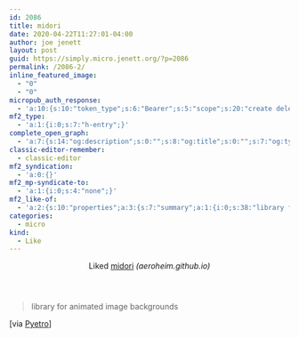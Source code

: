 ```yaml
---
id: 2086
title: midori
date: 2020-04-22T11:27:01-04:00
author: joe jenett
layout: post
guid: https://simply.micro.jenett.org/?p=2086
permalink: /2086-2/
inline_featured_image:
  - "0"
  - "0"
micropub_auth_response:
  - 'a:10:{s:10:"token_type";s:6:"Bearer";s:5:"scope";s:20:"create delete update";s:2:"me";s:32:"https://simply.micro.jenett.org/";s:9:"issued_by";s:59:"https://simply.micro.jenett.org/wp-json/indieauth/1.0/token";s:9:"client_id";s:20:"https://omnibear.com";s:11:"client_name";s:8:"Omnibear";s:11:"client_icon";s:29:"https://omnibear.com/logo.svg";s:9:"issued_at";i:1587568868;s:4:"user";i:1;s:13:"last_accessed";i:1587568883;}'
mf2_type:
  - 'a:1:{i:0;s:7:"h-entry";}'
complete_open_graph:
  - 'a:7:{s:14:"og:description";s:0:"";s:8:"og:title";s:0:"";s:7:"og:type";s:0:"";s:12:"twitter:card";s:7:"summary";s:15:"twitter:creator";s:0:"";s:19:"twitter:description";s:0:"";s:8:"og:image";s:0:"";}'
classic-editor-remember:
  - classic-editor
mf2_syndication:
  - 'a:0:{}'
mf2_mp-syndicate-to:
  - 'a:1:{i:0;s:4:"none";}'
mf2_like-of:
  - 'a:2:{s:10:"properties";a:3:{s:7:"summary";a:1:{i:0;s:38:"library for animated image backgrounds";}s:4:"name";a:1:{i:0;s:6:"midori";}s:3:"url";a:1:{i:0;s:34:"https://aeroheim.github.io/midori/";}}s:4:"type";s:4:"cite";}'
categories:
  - micro
kind:
  - Like
---
```

<div class="entry-reaction"><section class="response u-like-of h-cite"><header><span class="kind-display-text">Liked</span> <a href="https://aeroheim.github.io/midori/" class="p-name u-url">midori</a> <em>(<span class="p-publication">aeroheim.github.io</span>)</em></header>
<blockquote class="e-summary">library for animated image backgrounds</blockquote></section></div>
<div class="entry-content e-content" itemprop="description articleBody">
<p>[via <a title="Pinboard: public bookmarks for Pyetro" href="https://pinboard.in/u:Pyetro">Pyetro</a>]</p></div>